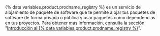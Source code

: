{% data variables.product.prodname_registry %} es un servicio de alojamiento de paquete de software que te permite alojar tus paquetes de software de forma privada o pública y usar paquetes como dependencias en tus proyectos. Para obtener más información, consulta la sección "[Introducción al {% data variables.product.prodname_registry %}](/packages/learn-github-packages/introduction-to-github-packages)".
